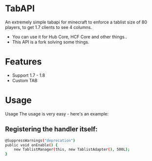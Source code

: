 # TabAPI
An extremely simple tabapi for minecraft to enforce a tablist size
of 80 players, to get 1.7 clients to see 4 columns.

- You can use it for Hub Core, HCF Core and other things..
- This API is a fork solving some things.

# Features

- Support 1.7 - 1.8
- Custom TAB

# Usage
Usage The usage is very easy - here's an example:
 ## Registering the handler itself:
```sh
@SuppressWarnings("deprecation")
public void onEnable() {
    new TablistManager(this, new TablistAdapter(), 500L);
}
```
